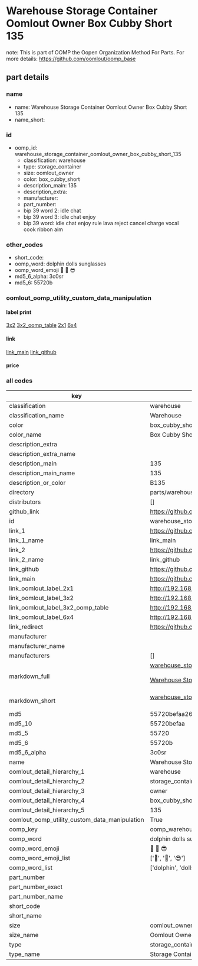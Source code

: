 # Warehouse Storage Container Oomlout Owner Box Cubby Short 135  

note: This is part of OOMP the Oopen Organization Method For Parts. For more details: https://github.com/oomlout/oomp_base

##  part details
  







### name
* name: Warehouse Storage Container Oomlout Owner Box Cubby Short 135
* name_short: 
### id
* oomp_id: warehouse_storage_container_oomlout_owner_box_cubby_short_135
  * classification: warehouse
  * type: storage_container
  * size: oomlout_owner
  * color: box_cubby_short
  * description_main: 135
  * description_extra: 
  * manufacturer: 
  * part_number: 
  * bip 39 word 2: idle chat
  * bip 39 word 3: idle chat enjoy
  * bip 39 word: idle chat enjoy rule lava reject cancel charge vocal cook ribbon aim

### other_codes
* short_code: 
* oomp_word: dolphin dolls sunglasses
* oomp_word_emoji :dolphin: :dolls: :sunglasses:
* md5_6_alpha: 3c0sr
* md5_6: 55720b






### oomlout_oomp_utility_custom_data_manipulation
#### label print
[3x2](http://192.168.1.245:1112/?label=oomp%203c0sr)
[3x2_oomp_table](http://192.168.1.108:1112/?label=oomp%203c0sr)
[2x1](http://192.168.1.242:1112/?label=oomp%203c0sr)
[6x4](http://192.168.1.55:1112/?label=oomp%203c0sr)    

#### link

[link_main](https://github.com/oomlout/oomlout_oomp_version_1_messy/tree/main/parts/warehouse_storage_container_oomlout_owner_box_cubby_short_135) [link_github](https://github.com/oomlout/oomlout_oomp_version_1_messy/tree/main/parts/warehouse_storage_container_oomlout_owner_box_cubby_short_135)                             

#### price







### all codes 
| key | value |  
| --- | --- |  
| classification | warehouse |  
| classification_name | Warehouse |  
| color | box_cubby_short |  
| color_name | Box Cubby Short |  
| description_extra |  |  
| description_extra_name |  |  
| description_main | 135 |  
| description_main_name | 135 |  
| description_or_color | B135 |  
| directory | parts/warehouse_storage_container_oomlout_owner_box_cubby_short_135 |  
| distributors | [] |  
| github_link | https://github.com/oomlout/oomlout_oomp_part_src/tree/main/parts/warehouse_storage_container_oomlout_owner_box_cubby_short_135 |  
| id | warehouse_storage_container_oomlout_owner_box_cubby_short_135 |  
| link_1 | https://github.com/oomlout/oomlout_oomp_version_1_messy/tree/main/parts/warehouse_storage_container_oomlout_owner_box_cubby_short_135 |  
| link_1_name | link_main |  
| link_2 | https://github.com/oomlout/oomlout_oomp_version_1_messy/tree/main/parts/warehouse_storage_container_oomlout_owner_box_cubby_short_135 |  
| link_2_name | link_github |  
| link_github | https://github.com/oomlout/oomlout_oomp_version_1_messy/tree/main/parts/warehouse_storage_container_oomlout_owner_box_cubby_short_135 |  
| link_main | https://github.com/oomlout/oomlout_oomp_version_1_messy/tree/main/parts/warehouse_storage_container_oomlout_owner_box_cubby_short_135 |  
| link_oomlout_label_2x1 | http://192.168.1.242:1112/?label=oomp%203c0sr |  
| link_oomlout_label_3x2 | http://192.168.1.245:1112/?label=oomp%203c0sr |  
| link_oomlout_label_3x2_oomp_table | http://192.168.1.108:1112/?label=oomp%203c0sr |  
| link_oomlout_label_6x4 | http://192.168.1.55:1112/?label=oomp%203c0sr |  
| link_redirect | https://github.com/oomlout/oomlout_oomp_version_1_messy/tree/main/parts/warehouse_storage_container_oomlout_owner_box_cubby_short_135 |  
| manufacturer |  |  
| manufacturer_name |  |  
| manufacturers | [] |  
| markdown_full | [warehouse_storage_container_oomlout_owner_box_cubby_short_135](none)<br>[](none)<br>[Warehouse Storage Container Oomlout Owner Box Cubby Short 135](none)<br><br> |  
| markdown_short | [warehouse_storage_container_oomlout_owner_box_cubby_short_135](none)<br><br> |  
| md5 | 55720befaa268426d3beebd29549b385 |  
| md5_10 | 55720befaa |  
| md5_5 | 55720 |  
| md5_6 | 55720b |  
| md5_6_alpha | 3c0sr |  
| name | Warehouse Storage Container Oomlout Owner Box Cubby Short 135 |  
| oomlout_detail_hierarchy_1 | warehouse |  
| oomlout_detail_hierarchy_2 | storage_container |  
| oomlout_detail_hierarchy_3 | owner |  
| oomlout_detail_hierarchy_4 | box_cubby_short |  
| oomlout_detail_hierarchy_5 | 135 |  
| oomlout_oomp_utility_custom_data_manipulation | True |  
| oomp_key | oomp_warehouse_storage_container_oomlout_owner_box_cubby_short_135 |  
| oomp_word | dolphin dolls sunglasses |  
| oomp_word_emoji | :dolphin: :dolls: :sunglasses: |  
| oomp_word_emoji_list | [':dolphin:', ':dolls:', ':sunglasses:'] |  
| oomp_word_list | ['dolphin', 'dolls', 'sunglasses'] |  
| part_number |  |  
| part_number_exact |  |  
| part_number_name |  |  
| short_code |  |  
| short_name |  |  
| size | oomlout_owner |  
| size_name | Oomlout Owner |  
| type | storage_container |  
| type_name | Storage Container |  

